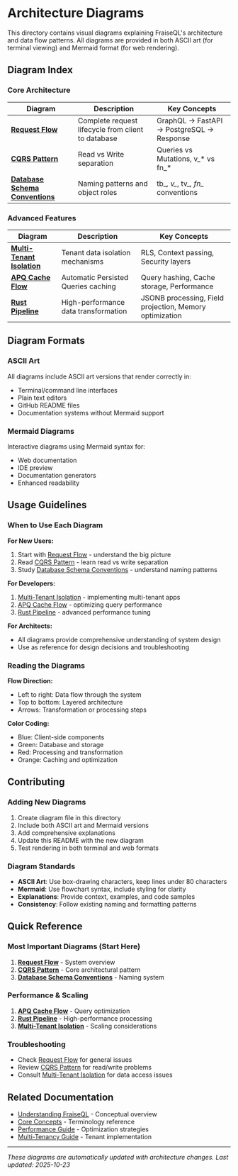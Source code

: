 # Architecture Diagrams

This directory contains visual diagrams explaining FraiseQL's architecture and data flow patterns. All diagrams are provided in both ASCII art (for terminal viewing) and Mermaid format (for web rendering).

## Diagram Index

### Core Architecture

| Diagram | Description | Key Concepts |
|---------|-------------|--------------|
| [**Request Flow**](request-flow.md) | Complete request lifecycle from client to database | GraphQL → FastAPI → PostgreSQL → Response |
| [**CQRS Pattern**](cqrs-pattern.md) | Read vs Write separation | Queries vs Mutations, v_* vs fn_* |
| [**Database Schema Conventions**](database-schema-conventions.md) | Naming patterns and object roles | tb_*, v_*, tv_*, fn_* conventions |

### Advanced Features

| Diagram | Description | Key Concepts |
|---------|-------------|--------------|
| [**Multi-Tenant Isolation**](multi-tenant-isolation.md) | Tenant data isolation mechanisms | RLS, Context passing, Security layers |
| [**APQ Cache Flow**](apq-cache-flow.md) | Automatic Persisted Queries caching | Query hashing, Cache storage, Performance |
| [**Rust Pipeline**](rust-pipeline.md) | High-performance data transformation | JSONB processing, Field projection, Memory optimization |

## Diagram Formats

### ASCII Art
All diagrams include ASCII art versions that render correctly in:
- Terminal/command line interfaces
- Plain text editors
- GitHub README files
- Documentation systems without Mermaid support

### Mermaid Diagrams
Interactive diagrams using Mermaid syntax for:
- Web documentation
- IDE preview
- Documentation generators
- Enhanced readability

## Usage Guidelines

### When to Use Each Diagram

**For New Users:**
1. Start with [Request Flow](request-flow.md) - understand the big picture
2. Read [CQRS Pattern](cqrs-pattern.md) - learn read vs write separation
3. Study [Database Schema Conventions](database-schema-conventions.md) - understand naming patterns

**For Developers:**
1. [Multi-Tenant Isolation](multi-tenant-isolation.md) - implementing multi-tenant apps
2. [APQ Cache Flow](apq-cache-flow.md) - optimizing query performance
3. [Rust Pipeline](rust-pipeline.md) - advanced performance tuning

**For Architects:**
- All diagrams provide comprehensive understanding of system design
- Use as reference for design decisions and troubleshooting

### Reading the Diagrams

**Flow Direction:**
- Left to right: Data flow through the system
- Top to bottom: Layered architecture
- Arrows: Transformation or processing steps

**Color Coding:**
- Blue: Client-side components
- Green: Database and storage
- Red: Processing and transformation
- Orange: Caching and optimization

## Contributing

### Adding New Diagrams
1. Create diagram file in this directory
2. Include both ASCII art and Mermaid versions
3. Add comprehensive explanations
4. Update this README with the new diagram
5. Test rendering in both terminal and web formats

### Diagram Standards
- **ASCII Art**: Use box-drawing characters, keep lines under 80 characters
- **Mermaid**: Use flowchart syntax, include styling for clarity
- **Explanations**: Provide context, examples, and code samples
- **Consistency**: Follow existing naming and formatting patterns

## Quick Reference

### Most Important Diagrams (Start Here)
1. **[Request Flow](request-flow.md)** - System overview
2. **[CQRS Pattern](cqrs-pattern.md)** - Core architectural pattern
3. **[Database Schema Conventions](database-schema-conventions.md)** - Naming system

### Performance & Scaling
1. **[APQ Cache Flow](apq-cache-flow.md)** - Query optimization
2. **[Rust Pipeline](rust-pipeline.md)** - High-performance processing
3. **[Multi-Tenant Isolation](multi-tenant-isolation.md)** - Scaling considerations

### Troubleshooting
- Check [Request Flow](request-flow.md) for general issues
- Review [CQRS Pattern](cqrs-pattern.md) for read/write problems
- Consult [Multi-Tenant Isolation](multi-tenant-isolation.md) for data access issues

## Related Documentation

- [Understanding FraiseQL](../UNDERSTANDING.md) - Conceptual overview
- [Core Concepts](../core/concepts-glossary.md) - Terminology reference
- [Performance Guide](../performance/index.md) - Optimization strategies
- [Multi-Tenancy Guide](../advanced/multi-tenancy.md) - Tenant implementation

---

*These diagrams are automatically updated with architecture changes. Last updated: 2025-10-23*
